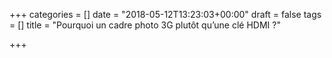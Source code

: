 +++
categories = []
date = "2018-05-12T13:23:03+00:00"
draft = false
tags = []
title = "Pourquoi un cadre photo 3G plutôt qu’une clé HDMI ?"

+++
